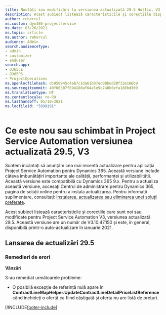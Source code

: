 ```yaml
---
title: Noutăți sau modificări la versiunea actualizată 29.5 Hotfix, V3 în Project Service Automation
description: Acest subiect listează caracteristicile și corecțiile disponibile în versiunea actualizată 29.5 Hotfix, V3 pentru Project Service Automation.
author: ruhercul
ms.custom: dyn365-projectservice
ms.date: 03/26/2021
ms.topic: article
ms.author: ruhercul
audience: Admin
search.audienceType:
- admin
- customizer
- enduser
search.app:
- D365CE
- D365PS
- ProjectOperations
ms.openlocfilehash: d5050945c4ab7c1da61b07ec08bed20f32e166b9
ms.sourcegitcommit: 40f68387f594180af64a5e5c748b6efa188bd300
ms.translationtype: HT
ms.contentlocale: ro-RO
ms.lasthandoff: 05/10/2021
ms.locfileid: "5999191"
---
```

# <a name="whats-new-or-changed-in-project-service-automation-update-release-295-v3"></a>Ce este nou sau schimbat în Project Service Automation versiunea actualizată 29.5, V3

Suntem încântați să anunțăm cea mai recentă actualizare pentru aplicația Project Service Automation pentru Dynamics 365. Această versiune include câteva îmbunătățiri importante ale calității, performanței și utilizabilității. Această versiune este compatibilă cu Dynamics 365 9.x. Pentru a actualiza această versiune, accesați Centrul de administrare pentru Dynamics 365, pagina de soluții online pentru a instala actualizarea. Pentru informații suplimentare, consultați: [Instalarea, actualizarea sau eliminarea unei soluții preferate](/power-platform/admin/install-remove-preferred-solution.md).

Acest subiect listează caracteristicile și corecțiile care sunt noi sau modificate pentru Project Service Automation V3, versiunea actualizată 29.5. Această versiune are un număr de V3.10.47.150 și este, în general, disponibilă printr-o auto-actualizare în ianuarie 2021.

## <a name="update-release-295"></a>Lansarea de actualizări 29.5

### <a name="bug-fixes"></a>Remedieri de erori


**Vânzări**

S-au remediat următoarele probleme:

- O posibilă excepție de referință nulă apare în **ContractLineMapHelper.UpdateContractLineDetailPriceListReference** când închideți o ofertă ca fiind câștigată și oferta nu are listă de prețuri.


[!INCLUDE[footer-include](../includes/footer-banner.md)]
